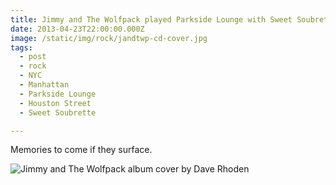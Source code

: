 ```yaml
---
title: Jimmy and The Wolfpack played Parkside Lounge with Sweet Soubrette.
date: 2013-04-23T22:00:00.000Z
image: /static/img/rock/jandtwp-cd-cover.jpg
tags:
  - post
  - rock
  - NYC
  - Manhattan
  - Parkside Lounge
  - Houston Street
  - Sweet Soubrette

---
```


Memories to come if they surface.

![Jimmy and The Wolfpack album cover by Dave Rhoden](/static/img/rock/jandtwp-cd-cover.jpg)